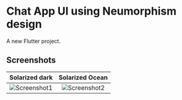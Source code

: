 # Chat App UI using Neumorphism design

A new Flutter project.

## Screenshots

|           Solarized dark            |           Solarized Ocean            |
| :---------------------------------: | :----------------------------------: |
| ![Screenshot1](https://...Dark.png) | ![Screenshot2](https://...Ocean.png) |
